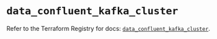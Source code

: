 # `data_confluent_kafka_cluster`

Refer to the Terraform Registry for docs: [`data_confluent_kafka_cluster`](https://registry.terraform.io/providers/confluentinc/confluent/2.10.0/docs/data-sources/kafka_cluster).
